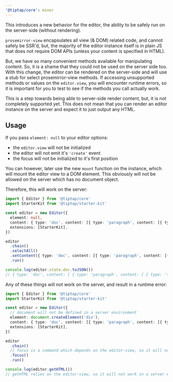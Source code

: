 ```yaml
---
'@tiptap/core': minor
---
```


This introduces a new behavior for the editor, the ability to be safely run on the server-side (without rendering).

`prosemirror-view` encapsulates all view (& DOM) related code, and cannot safely be SSR'd, but, the majority of the editor instance itself is in plain JS that does not require DOM APIs (unless your content is specified in HTML).

But, we have so many convenient methods available for manipulating content. So, it is a shame that they could not be used on the server side too. With this change, the editor can be rendered on the server-side and will use a stub for select prosemirror-view methods. If accessing unsupported methods or values on the `editor.view`, you will encounter runtime errors, so it is important for you to test to see if the methods you call actually work.

This is a step towards being able to server-side render content, but, it is not completely supported yet. This does not mean that you can render an editor instance on the server and expect it to just output any HTML.

## Usage

If you pass `element: null` to your editor options:

- the `editor.view` will not be initialized
- the editor will not emit it's `'create'` event
- the focus will not be initialized to it's first position

You can however, later use the new `mount` function on the instance, which will mount the editor view to a DOM element. This obviously will not be allowed on the server which has no document object.

Therefore, this will work on the server:

```ts
import { Editor } from '@tiptap/core'
import StarterKit from '@tiptap/starter-kit'

const editor = new Editor({
  element: null,
  content: { type: 'doc', content: [{ type: 'paragraph', content: [{ type: 'text', text: 'Hello, World!' }] }] },
  extensions: [StarterKit],
})

editor
  .chain()
  .selectAll()
  .setContent({ type: 'doc', content: [{ type: 'paragraph', content: [{ type: 'text', text: 'XYZ' }] }] })
  .run()

console.log(editor.state.doc.toJSON())
// { type: 'doc', content: [ { type: 'paragraph', content: [ { type: 'text', text: 'XYZ' } ] } ] }
```

Any of these things will not work on the server, and result in a runtime error:

```ts
import { Editor } from '@tiptap/core'
import StarterKit from '@tiptap/starter-kit'

const editor = new Editor({
  // document will not be defined in a server environment
  element: document.createElement('div'),
  content: { type: 'doc', content: [{ type: 'paragraph', content: [{ type: 'text', text: 'Hello, World!' }] }] },
  extensions: [StarterKit],
})

editor
  .chain()
  // focus is a command which depends on the editor-view, so it will not work in a server environment
  .focus()
  .run()

console.log(editor.getHTML())
// getHTML relies on the editor-view, so it will not work in a server environment
```
